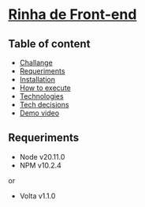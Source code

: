 # [Rinha de Front-end](https://codante.io/rinha-frontend)

## Table of content

- [Challange](./CHALLANGE.md)
- [Requeriments](#requeriments)
- [Installation](#installation)
- [How to execute](#how-to-execute)
- [Technologies](#technologies)
- [Tech decisions](#tech-decisions)
- [Demo video](#demo-video)


## Requeriments

- Node v20.11.0
- NPM v10.2.4

or

- Volta v1.1.0